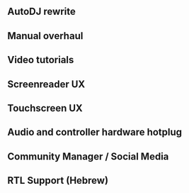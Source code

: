 ## AutoDJ rewrite
## Manual overhaul
## Video tutorials
## Screenreader UX
## Touchscreen UX
## Audio and controller hardware hotplug
## Community Manager / Social Media
## RTL Support (Hebrew)